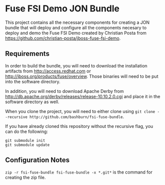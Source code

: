# Fuse FSI Demo JON Bundle
This project contains all the necessary components for creating a JON bundle that will deploy and configure all the components necesary to deploy and demo the Fuse FSI Demo created by Christian Posta from https://github.com/christian-posta/jboss-fuse-fsi-demo.

## Requirements
In order to build the bundle, you will need to download the installation artifacts from http://access.redhat.com or http://jboss.org/products/fuse/overview. Those binaries will need to be put into the software directory.

In addition, you will need to download Apache Derby from http://db.apache.org/derby/releases/release-10.10.2.0.cgi and place it in the software directory as well.

When you clone the project, you will need to either clone using `git clone --recursive http://github.com/bashburn/fsi-fuse-bundle`.

If you have already cloned this repository without the recursive flag, you can do the following:
```
git submodule init
git submodule update
```

## Configuration Notes


`zip -r fsi-fuse-bundle fsi-fuse-bundle -x *.git*` is the command for creating the zip file.
